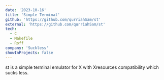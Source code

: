 ```yaml
---
date: '2023-10-16'
title: 'Simple Terminal'
github: 'https://github.com/qurriahSam/st'
external: 'https://github.com/qurriahSam/st'
tech:
  - C
  - Makefile
  - Roff
company: 'Suckless'
showInProjects: false
---
```


st is a simple terminal emulator for X with Xresources compatibility which sucks less.
